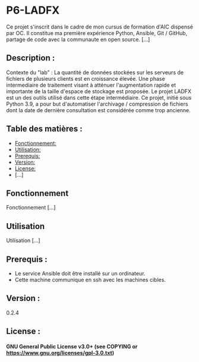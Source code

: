 # P6-LADFX
Ce projet s'inscrit dans le cadre de mon cursus de formation d'AIC dispensé par OC. 
Il constitue ma première expérience Python, Ansible, Git / GitHub, partage de code avec la communaute en open source. [...] 

## Description :
Contexte du "lab" :
La quantité de données stockées sur les serveurs de fichiers de plusieurs clients est en croissance élevée. Une phase intermediaire de traitement visant à atténuer l'augmentation rapide et importante de la taille d'espace de stockage est proposée.
Le projet LADFX est un des outils utilisé dans cette étape intermédiaire. Ce projet, initié sous Python 3.9, a pour but d'automatiser l'archivage / compression de fichiers dont la date de dernière consultation est considérée comme trop ancienne.


## Table des matières :  
- [Fonctionnement:](#Fonctionnement)
- [Utilisation:](#Utilisation)
- [Prerequis:](#Prerequis)
- [Version:](#Version)
- [License:](#License)
- [...]

## Fonctionnement
Fonctionnement [...]

## Utilisation
Utilisation [...]

## Prerequis :  
* Le service Ansible doit être installé sur un ordinateur.
* Cette machine communique en ssh avec les machines cibles.


## Version :  
0.2.4

## License :  
#### GNU General Public License v3.0+ (see COPYING or https://www.gnu.org/licenses/gpl-3.0.txt)